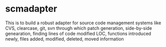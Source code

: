 scmadapter
==========

This is to build a robust adapter for source code management systems like CVS, clearcase, git, svn through which patch generation, side-by-side genearation, finding lines of code modified LOC, functions introduced newly, files added, modified, deleted, moved information
